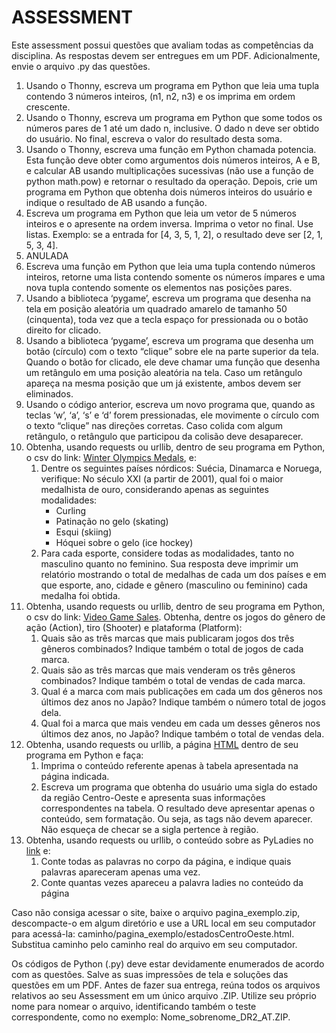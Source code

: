# ASSESSMENT
Este assessment possui questões que avaliam todas as competências da disciplina. As respostas devem ser entregues em um PDF. Adicionalmente, envie o arquivo .py das questões.

1. Usando o Thonny, escreva um programa em Python que leia uma tupla contendo 3 números inteiros, (n1, n2, n3) e os imprima em ordem crescente.
1. Usando o Thonny, escreva um programa em Python que some todos os números pares de 1 até um dado n, inclusive. O dado n deve ser obtido do usuário. No final, escreva o valor do resultado desta soma.
1. Usando o Thonny, escreva uma função em Python chamada potencia. Esta função deve obter como argumentos dois números inteiros, A e B, e calcular AB usando multiplicações sucessivas (não use a função de python math.pow) e retornar o resultado da operação. Depois, crie um programa em Python que obtenha dois números inteiros do usuário e indique o resultado de AB usando a função.
1. Escreva um programa em Python que leia um vetor de 5 números inteiros e o apresente na ordem inversa. Imprima o vetor no final. Use listas.
Exemplo: se a entrada for [4, 3, 5, 1, 2], o resultado deve ser [2, 1, 5, 3, 4].
1. ANULADA
1. Escreva uma função em Python que leia uma tupla contendo números inteiros, retorne uma lista contendo somente os números ímpares e uma nova tupla contendo somente os elementos nas posições pares.
1. Usando a biblioteca ‘pygame’, escreva um programa que desenha na tela em posição aleatória um quadrado amarelo de tamanho 50 (cinquenta), toda vez que a tecla espaço for pressionada ou o botão direito for clicado.
1. Usando a biblioteca ‘pygame’, escreva um programa que desenha um botão (círculo) com o texto “clique” sobre ele na parte superior da tela. Quando o botão for clicado, ele deve chamar uma função que desenha um retângulo em uma posição aleatória na tela. Caso um retângulo apareça na mesma posição que um já existente, ambos devem ser eliminados.
1. Usando o código anterior, escreva um novo programa que, quando as teclas ‘w’, ‘a’, ‘s’ e ‘d’ forem pressionadas, ele movimente o círculo com o texto “clique” nas direções corretas. Caso colida com algum retângulo, o retângulo que participou da colisão deve desaparecer.
1. Obtenha, usando requests ou urllib, dentro de seu programa em Python, o csv do link:
[Winter Olympics Medals](https://sites.google.com/site/dr2fundamentospython/arquivos/Winter_Olympics_Medals.csv),
e:
    1. Dentre os seguintes países nórdicos: Suécia, Dinamarca e Noruega, verifique: No século XXI (a partir de 2001), qual foi o maior medalhista de ouro, considerando apenas as seguintes modalidades:
        * Curling
        * Patinação no gelo (skating)
        * Esqui (skiing)
        * Hóquei sobre o gelo (ice hockey)
    1. Para cada esporte, considere todas as modalidades, tanto no masculino quanto no feminino. Sua resposta deve imprimir um relatório mostrando o total de medalhas de cada um dos países e em que esporte, ano, cidade e gênero (masculino ou feminino) cada medalha foi obtida.
1. Obtenha, usando requests ou urllib, dentro de seu programa em Python, o csv do link: [Video Game Sales](https://sites.google.com/site/dr2fundamentospython/arquivos/Video_Games_Sales_as_at_22_Dec_2016.csv).
Obtenha, dentre os jogos do gênero de ação (Action), tiro (Shooter) e plataforma (Platform):
    1. Quais são as três marcas que mais publicaram jogos dos três gêneros combinados? Indique também o total de jogos de cada marca.
    1. Quais são as três marcas que mais venderam os três gêneros combinados? Indique também o total de vendas de cada marca.
    1. Qual é a marca com mais publicações em cada um dos gêneros nos últimos dez anos no Japão? Indique também o número total de jogos dela.
    1. Qual foi a marca que mais vendeu em cada um desses gêneros nos últimos dez anos, no Japão? Indique também o total de vendas dela.
1. Obtenha, usando requests ou urllib, a página [HTML](https://fgopassos.github.io/pagina_exemplo/estadosCentroOeste.html) dentro de seu programa em Python e faça:
    1. Imprima o conteúdo referente apenas à tabela apresentada na página indicada.
    1. Escreva um programa que obtenha do usuário uma sigla do estado da região Centro-Oeste e apresenta suas informações correspondentes na tabela. O resultado deve apresentar apenas o conteúdo, sem formatação. Ou seja, as tags não devem aparecer. Não esqueça de checar se a sigla pertence à região.
1. Obtenha, usando requests ou urllib, o conteúdo sobre as PyLadies no [link](http://brasil.pyladies.com/about) e:
    1. Conte todas as palavras no corpo da página, e indique quais palavras apareceram apenas uma vez.
    1. Conte quantas vezes apareceu a palavra ladies no conteúdo da página

Caso não consiga acessar o site, baixe o arquivo pagina_exemplo.zip, descompacte-o em algum diretório e use a URL local em seu computador para acessá-la:
caminho/pagina_exemplo/estadosCentroOeste.html.
Substitua caminho pelo caminho real do arquivo em seu computador.

Os códigos de Python (.py) deve estar devidamente enumerados de acordo com as questões. Salve as suas impressões de tela e soluções das questões em um PDF. Antes de fazer sua entrega, reúna todos os arquivos relativos ao seu Assessment em um único arquivo .ZIP. Utilize seu próprio nome para nomear o arquivo, identificando também o teste correspondente, como no exemplo: Nome_sobrenome_DR2_AT.ZIP.